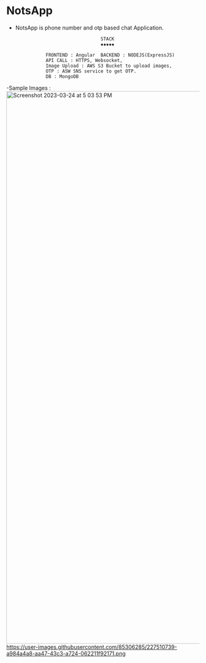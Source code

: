 # NotsApp
- NotsApp is phone number and otp based chat Application.


                                     STACK
                                     ✹✹✹✹✹
                                     
                 FRONTEND : Angular  BACKEND : NODEJS(ExpressJS)
                 API CALL : HTTPS, Websocket, 
                 Image Upload : AWS S3 Bucket to upload images,
                 OTP : ASW SNS service to get OTP. 
                 DB : MongoDB
                 
                 
                
-Sample Images :                 
 <img width="1440" alt="Screenshot 2023-03-24 at 5 03 53 PM" src="https://user-images.githubusercontent.com/85306285/227510739-a984a4a8-aa47-43c3-a724-062211f92171.png">
 https://user-images.githubusercontent.com/85306285/227510739-a984a4a8-aa47-43c3-a724-062211f92171.png
